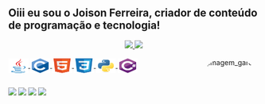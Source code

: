 ## Oiii eu sou o Joison Ferreira, criador de conteúdo de programação e tecnologia!

<div align="center">
  <a href="https://github.com/Joisonferreira">
  <img height="150em" src="https://github-readme-stats.vercel.app/api?username=Joisonferreira&show_icons=true&theme=dracula&include_all_commits=true&count_private=true"/>
  <img height="150em" src="https://github-readme-stats.vercel.app/api/top-langs/?username=Joisonferreira&layout=compact&langs_count=7&theme=dracula"/>
</div>
<div style="display: inline_block"><br>
  <img align="center" alt="ícone_linguagem_java" height="30" width="40" src="https://raw.githubusercontent.com/devicons/devicon/master/icons/java/java-original.svg">
  <img align="center" alt="ícone_linguagem_c" height="30" width="40" src="https://raw.githubusercontent.com/devicons/devicon/master/icons/c/c-original.svg">
  <img align="center" alt="ícone_html" height="30" width="40" src="https://raw.githubusercontent.com/devicons/devicon/master/icons/html5/html5-original.svg">
  <img align="center" alt="ícone_css" height="30" width="40" src="https://raw.githubusercontent.com/devicons/devicon/master/icons/css3/css3-original.svg">
  <img align="center" alt="ícone_linguagem_python" height="30" width="40" src="https://raw.githubusercontent.com/devicons/devicon/master/icons/python/python-original.svg">
  <img align="center" alt="ícone_Csharp" height="30" width="40" src="https://raw.githubusercontent.com/devicons/devicon/master/icons/csharp/csharp-original.svg">
  <img align="right" alt="Imagem_garoto" height="150" style="border-radius:50px;" src="https://encrypted-tbn0.gstatic.com/images?q=tbn:ANd9GcQmDKys104-3PXh8k78BY9Zz0HKmVvJ9Nn7JFziXuip9Y91ULkYsyv92e6bygMcYKYZHP8&usqp=CAU">
</div>
  
  ##
 
<div> 
  <a href="https://www.youtube.com/channel/UCtND0ZuF3POxuQUmlD850fQ" target="_blank"><img src="https://img.shields.io/badge/YouTube-FF0000?style=for-the-badge&logo=youtube&logoColor=white" target="_blank"></a>
  <a href="https://www.instagram.com/joisonferreira/" target="_blank"><img src="https://img.shields.io/badge/-Instagram-%23E4405F?style=for-the-badge&logo=instagram&logoColor=white" target="_blank"></a>
 	<a href = "mailto:joison.ferreira.jf@gmail.com"><img src="https://img.shields.io/badge/-Gmail-%23333?style=for-the-badge&logo=gmail&logoColor=white" target="_blank"></a>
  <a href="https://www.linkedin.com/in/joison-ferreira-1a98a8150/" target="_blank"><img src="https://img.shields.io/badge/-LinkedIn-%230077B5?style=for-the-badge&logo=linkedin&logoColor=white" target="_blank"></a> 
  
</div>
